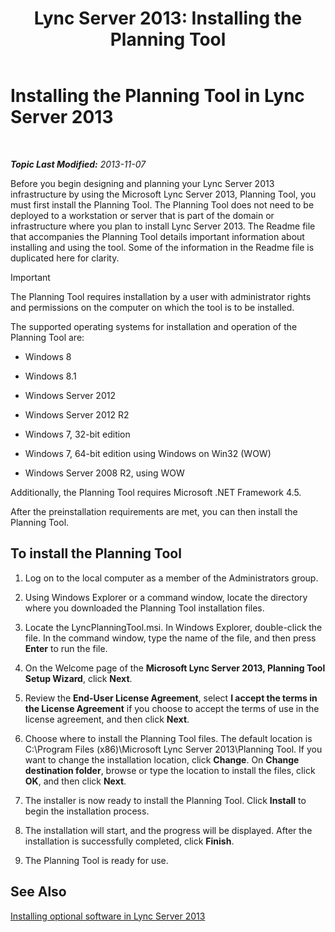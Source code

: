 ﻿---
title: 'Lync Server 2013: Installing the Planning Tool'
TOCTitle: Installing the Planning Tool
ms:assetid: ebdc9e26-4b22-4b02-85b9-7462bcfe7c93
ms:mtpsurl: https://technet.microsoft.com/en-us/library/Gg615046(v=OCS.15)
ms:contentKeyID: 51541525
ms.date: 07/23/2014
mtps_version: v=OCS.15
---

<div data-xmlns="http://www.w3.org/1999/xhtml">

<div class="topic" data-xmlns="http://www.w3.org/1999/xhtml" data-msxsl="urn:schemas-microsoft-com:xslt" data-cs="http://msdn.microsoft.com/en-us/">

<div data-asp="http://msdn2.microsoft.com/asp">

# Installing the Planning Tool in Lync Server 2013

</div>

<div id="mainSection">

<div id="mainBody">

<span> </span>

_**Topic Last Modified:** 2013-11-07_

Before you begin designing and planning your Lync Server 2013 infrastructure by using the Microsoft Lync Server 2013, Planning Tool, you must first install the Planning Tool. The Planning Tool does not need to be deployed to a workstation or server that is part of the domain or infrastructure where you plan to install Lync Server 2013. The Readme file that accompanies the Planning Tool details important information about installing and using the tool. Some of the information in the Readme file is duplicated here for clarity.

<div class="alert">


> [!IMPORTANT]
> The Planning Tool requires installation by a user with administrator rights and permissions on the computer on which the tool is to be installed.



</div>

The supported operating systems for installation and operation of the Planning Tool are:

  - Windows 8

  - Windows 8.1

  - Windows Server 2012

  - Windows Server 2012 R2

  - Windows 7, 32-bit edition

  - Windows 7, 64-bit edition using Windows on Win32 (WOW)

  - Windows Server 2008 R2, using WOW

Additionally, the Planning Tool requires Microsoft .NET Framework 4.5.

After the preinstallation requirements are met, you can then install the Planning Tool.

<div>

## To install the Planning Tool

1.  Log on to the local computer as a member of the Administrators group.

2.  Using Windows Explorer or a command window, locate the directory where you downloaded the Planning Tool installation files.

3.  Locate the LyncPlanningTool.msi. In Windows Explorer, double-click the file. In the command window, type the name of the file, and then press **Enter** to run the file.

4.  On the Welcome page of the **Microsoft Lync Server 2013, Planning Tool Setup Wizard**, click **Next**.

5.  Review the **End-User License Agreement**, select **I accept the terms in the License Agreement** if you choose to accept the terms of use in the license agreement, and then click **Next**.

6.  Choose where to install the Planning Tool files. The default location is C:\\Program Files (x86)\\Microsoft Lync Server 2013\\Planning Tool. If you want to change the installation location, click **Change**. On **Change destination folder**, browse or type the location to install the files, click **OK**, and then click **Next**.

7.  The installer is now ready to install the Planning Tool. Click **Install** to begin the installation process.

8.  The installation will start, and the progress will be displayed. After the installation is successfully completed, click **Finish**.

9.  The Planning Tool is ready for use.

</div>

<div>

## See Also


[Installing optional software in Lync Server 2013](lync-server-2013-installing-optional-software.md)  
  

</div>

</div>

<span> </span>

</div>

</div>

</div>

